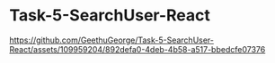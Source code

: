# Task-5-SearchUser-React

https://github.com/GeethuGeorge/Task-5-SearchUser-React/assets/109959204/892defa0-4deb-4b58-a517-bbedcfe07376

